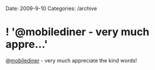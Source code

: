 Date: 2009-9-10
Categories: /archive

# ! '@mobilediner - very much appre...'

@<a href="http://twitter.com/mobilediner" class="aktt_username">mobilediner</a> - very much appreciate the kind words!
